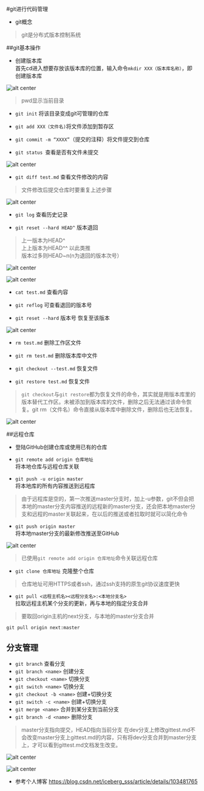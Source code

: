 #git进行代码管理   
+ git概念
> git是分布式版本控制系统      

##git基本操作

+ 创建版本库   
  首先cd进入想要存放该版本库的位置，输入命令`mkdir XXX（版本库名称）`，即创建版本库       
   
![alt center](https://img-blog.csdnimg.cn/20191208230122865.png?x-oss-process=image/watermark,type_ZmFuZ3poZW5naGVpdGk,shadow_10,text_aHR0cHM6Ly9ibG9nLmNzZG4ubmV0L2ljZWJlcmdfc3Nz,size_16,color_FFFFFF,t_70)        

> pwd显示当前目录                      

+ `git init` 将该目录变成git可管理的仓库    			            

+ `git add XXX（文件名)`将文件添加到暂存区      
     
+ `git commit -m “XXXX”`（提交的注释）将文件提交到仓库    
      
+ `git status `查看是否有文件未提交   
     
 ![alt center](https://img-blog.csdnimg.cn/20191208235251859.png?x-oss-process=image/watermark,type_ZmFuZ3poZW5naGVpdGk,shadow_10,text_aHR0cHM6Ly9ibG9nLmNzZG4ubmV0L2ljZWJlcmdfc3Nz,size_16,color_FFFFFF,t_70)        
           

+ `git diff test.md` 查看文件修改的内容         
> 文件修改后提交仓库时要重复上述步骤                                        

![alt center](https://img-blog.csdnimg.cn/20191208234709375.png?x-oss-process=image/watermark,type_ZmFuZ3poZW5naGVpdGk,shadow_10,text_aHR0cHM6Ly9ibG9nLmNzZG4ubmV0L2ljZWJlcmdfc3Nz,size_16,color_FFFFFF,t_70)       

+ `git log` 查看历史记录         
     
+ `git reset --hard HEAD^`  版本退回      
>上一版本为HEAD^   
>上上版本为HEAD^^ 以此类推    
>版本过多则HEAD~n(n为退回的版本次号）                 

![alt center](https://img-blog.csdnimg.cn/20191208234654250.png?x-oss-process=image/watermark,type_ZmFuZ3poZW5naGVpdGk,shadow_10,text_aHR0cHM6Ly9ibG9nLmNzZG4ubmV0L2ljZWJlcmdfc3Nz,size_16,color_FFFFFF,t_70)        

![alt center](https://img-blog.csdnimg.cn/20191208234646489.png?x-oss-process=image/watermark,type_ZmFuZ3poZW5naGVpdGk,shadow_10,text_aHR0cHM6Ly9ibG9nLmNzZG4ubmV0L2ljZWJlcmdfc3Nz,size_16,color_FFFFFF,t_70)            

+ `cat test.md` 查看内容        
  
+ `git reflog` 可查看退回的版本号
+ `git reset --hard` 版本号  恢复至该版本       

![alt center](https://img-blog.csdnimg.cn/20191208234638749.png?x-oss-process=image/watermark,type_ZmFuZ3poZW5naGVpdGk,shadow_10,text_aHR0cHM6Ly9ibG9nLmNzZG4ubmV0L2ljZWJlcmdfc3Nz,size_16,color_FFFFFF,t_70)         

+ `rm test.md`  删除工作区文件              
+ `git rm test.md`  删除版本库中文件      
     
+ `git checkout --test.md` 恢复文件
+ `git restore test.md` 恢复文件
> `git checkout`与`git restore`都为恢复文件的命令，其实就是用版本库里的版本替代工作区。未被添加到版本库的文件，删除之后无法通过该命令恢复。git rm（文件名）命令直接从版本库中删除文件，删除后也无法恢复。   

![alt center](https://img-blog.csdnimg.cn/20191209105623947.png?x-oss-process=image/watermark,type_ZmFuZ3poZW5naGVpdGk,shadow_10,text_aHR0cHM6Ly9ibG9nLmNzZG4ubmV0L2ljZWJlcmdfc3Nz,size_16,color_FFFFFF,t_70)

##远程仓库
+ 登陆GitHub创建仓库或使用已有的仓库     

+ `git remote add origin 仓库地址`       
  将本地仓库与远程仓库关联
+ `git push -u origin master`     
  将本地库的所有内容推送到远程库
> 由于远程库是空的，第一次推送master分支时，加上-u参数，git不但会把本地的master分支内容推送的远程新的master分支，还会把本地master分支和远程的master关联起来，在以后的推送或者拉取时就可以简化命令          

+ `git push origin master `        
  将本地master分支的最新修改推送至GitHub     


![alt center](https://img-blog.csdnimg.cn/20191209131453484.png?x-oss-process=image/watermark,type_ZmFuZ3poZW5naGVpdGk,shadow_10,text_aHR0cHM6Ly9ibG9nLmNzZG4ubmV0L2ljZWJlcmdfc3Nz,size_16,color_FFFFFF,t_70)      

> 已使用`git remote add origin 仓库地址`命令关联远程仓库


+ ` git clone 仓库地址 `  克隆整个仓库
> 仓库地址可用HTTPS或者ssh，通过ssh支持的原生git协议速度更快    

+ `git pull <远程主机名><远程分支名>:<本地分支名>`    
  拉取远程主机某个分支的更新，再与本地的指定分支合并        
> 要取回origin主机的next分支，与本地的master分支合并      

    git pull origin next:master


## 分支管理    

+ `git branch` 查看分支
+ `git branch <name>` 创建分支
+ `git checkout <name>` 切换分支    
+ `git switch <name>` 切换分支
+ `git checkout -b <name>` 创建+切换分支
+ `git switch -c <name>` 创建+切换分支
+ `git merge <name>` 合并到某分支到当前分支
+ `git branch -d <name>` 删除分支  

> master分支指向提交，HEAD指向当前分支
  在dev分支上修改gittest.md不会改变master分支上gittest.md的内容，只有将dev分支合并到master分支上，才可以看到gittest.md文档发生改变。        

![alt center](https://img-blog.csdnimg.cn/20191209225146514.png?x-oss-process=image/watermark,type_ZmFuZ3poZW5naGVpdGk,shadow_10,text_aHR0cHM6Ly9ibG9nLmNzZG4ubmV0L2ljZWJlcmdfc3Nz,size_16,color_FFFFFF,t_70)      

![alt center](https://img-blog.csdnimg.cn/20191209225156328.png?x-oss-process=image/watermark,type_ZmFuZ3poZW5naGVpdGk,shadow_10,text_aHR0cHM6Ly9ibG9nLmNzZG4ubmV0L2ljZWJlcmdfc3Nz,size_16,color_FFFFFF,t_70)           

+ 参考个人博客
<https://blog.csdn.net/iceberg_sss/article/details/103481765>

 


